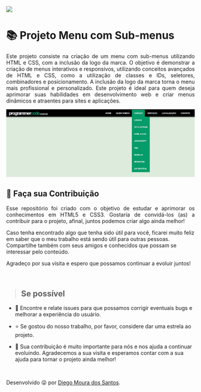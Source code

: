 <img src="http://img.shields.io/static/v1?label=STATUS&message=%20FINALIZADO&color=critical&style=for-the-badge"/>

<h1> 📚 Projeto Menu com Sub-menus </h1>

<p align="justify">
Este projeto consiste na criação de um menu com sub-menus utilizando HTML e CSS, com a inclusão da logo da marca. O objetivo é demonstrar a criação de menus interativos e responsivos, utilizando conceitos avançados de HTML e CSS, como a utilização de classes e IDs, seletores, combinadores e posicionamento. A inclusão da logo da marca torna o menu mais profissional e personalizado. Este projeto é ideal para quem deseja aprimorar suas habilidades em desenvolvimento web e criar menus dinâmicos e atraentes para sites e aplicações.
</p>

<p align="center">
        <img src="img/menu.jpg"alt="Projeto Menu">
</p>

## 🤝 Faça sua Contribuição 
<p align="justify">
Esse repositório foi criado com o objetivo de estudar e aprimorar os conhecimentos em HTML5 e CSS3. Gostaría de convidá-los (as) a contribuir para o projeto, afinal, juntos podemos criar algo ainda melhor!

Caso tenha encontrado algo que tenha sido útil para você, ficarei muito feliz em saber que o meu trabalho está sendo útil para outras pessoas. Compartilhe também com seus amigos e conhecidos que possam se interessar pelo conteúdo.

Agradeço por sua visita e espero que possamos continuar a evoluir juntos!
</p>
</br>

> ## Se possível
<p align="justify">
    
- 🐛 Encontre e relate issues para que possamos corrigir eventuais bugs e melhorar a experiência do usuário.</br>

- ⭐️ Se gostou do nosso trabalho, por favor, considere dar uma estrela ao projeto.</br>

- 🤝 Sua contribuição é muito importante para nós e nos ajuda a continuar evoluindo. Agradecemos a sua visita e esperamos contar com a sua ajuda para tornar o projeto ainda melhor!
</p>
</br>

Desenvolvido 😜 por [Diego Moura dos Santos](https://www.linkedin.com/in/diegomouradossantos/).
